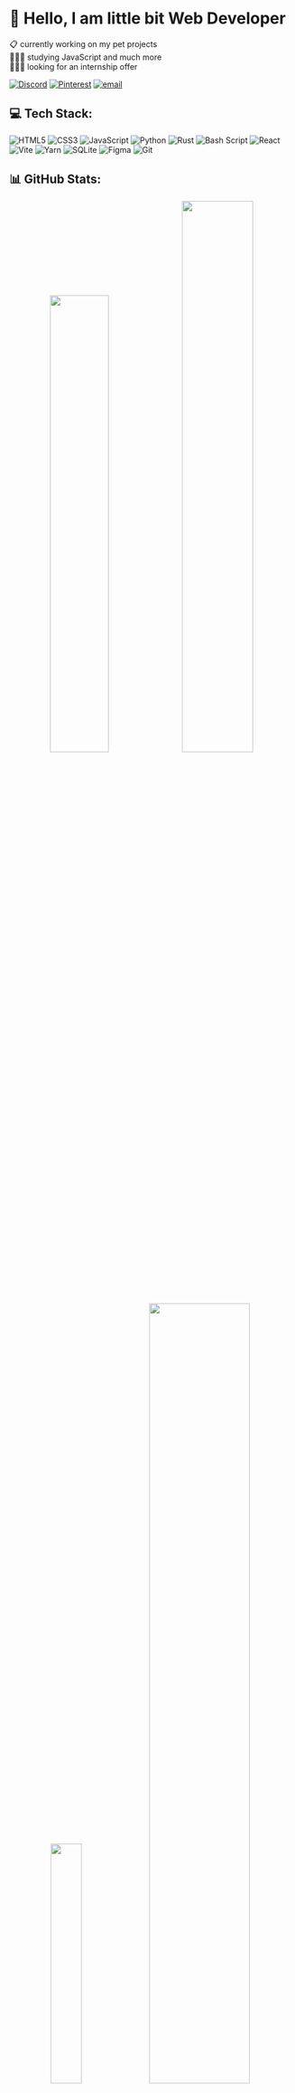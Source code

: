 
# 🦝 Hello, I am little bit Web Developer
📋 currently working on my pet projects<br>👨🏼‍🎓 studying JavaScript and much more<br>👨🏼‍💻 looking for an internship offer<br></i>

[![Discord](https://img.shields.io/badge/Discord-%237289DA.svg?logo=discord&logoColor=white)](https://discord.gg/ehotinka) [![Pinterest](https://img.shields.io/badge/Pinterest-%23E60023.svg?logo=Pinterest&logoColor=white)](https://pinterest.com/EHoTiNKA) [![email](https://img.shields.io/badge/Email-D14836?logo=gmail&logoColor=white)](mailto:alexe.pyshkin@yandex.ru)


## 💻 Tech Stack:
![HTML5](https://img.shields.io/badge/html5-%23E34F26.svg?style=for-the-badge&logo=html5&logoColor=white) ![CSS3](https://img.shields.io/badge/css3-%231572B6.svg?style=for-the-badge&logo=css3&logoColor=white) ![JavaScript](https://img.shields.io/badge/javascript-%23323330.svg?style=for-the-badge&logo=javascript&logoColor=%23F7DF1E) ![Python](https://img.shields.io/badge/python-3670A0?style=for-the-badge&logo=python&logoColor=ffdd54) ![Rust](https://img.shields.io/badge/rust-%23000000.svg?style=for-the-badge&logo=rust&logoColor=white) ![Bash Script](https://img.shields.io/badge/bash_script-%23121011.svg?style=for-the-badge&logo=gnu-bash&logoColor=white) ![React](https://img.shields.io/badge/react-%2320232a.svg?style=for-the-badge&logo=react&logoColor=%2361DAFB) ![Vite](https://img.shields.io/badge/vite-%23646CFF.svg?style=for-the-badge&logo=vite&logoColor=white) ![Yarn](https://img.shields.io/badge/yarn-%232C8EBB.svg?style=for-the-badge&logo=yarn&logoColor=white) ![SQLite](https://img.shields.io/badge/sqlite-%2307405e.svg?style=for-the-badge&logo=sqlite&logoColor=white) ![Figma](https://img.shields.io/badge/figma-%23F24E1E.svg?style=for-the-badge&logo=figma&logoColor=white) ![Git](https://img.shields.io/badge/git-%23F05033.svg?style=for-the-badge&logo=git&logoColor=white)

## 📊 GitHub Stats:
<div align="center">
<img class="img" src="https://github-readme-stats.vercel.app/api?username=EHoTiNKA&theme=dark&hide_border=true&include_all_commits=true&count_private=true" width="45.5%"/>
<img class="img" src="https://nirzak-streak-stats.vercel.app/?user=EHoTiNKA&theme=dark&hide_border=true" width="50%" />
</div>
<div align="center">
<img class="img" src="https://github-readme-stats.vercel.app/api/top-langs/?username=EHoTiNKA&theme=dark&hide_border=true&include_all_commits=true&count_private=true&layout=compact" width="33%"/>
<img class="img" src="https://i.pinimg.com/originals/dc/3e/cd/dc3ecdab0fa15f3bd29d1e20718648e6.gif" width="59.5%">
</div>

